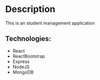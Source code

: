 # Description
This is an student management application

## Technologies:
- React
- ReactBootstrap
- Express
- NodeJS
- MongoDB


